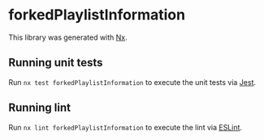 # forkedPlaylistInformation

This library was generated with [Nx](https://nx.dev).

## Running unit tests

Run `nx test forkedPlaylistInformation` to execute the unit tests via [Jest](https://jestjs.io).

## Running lint

Run `nx lint forkedPlaylistInformation` to execute the lint via [ESLint](https://eslint.org/).
